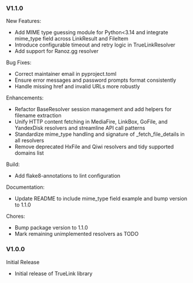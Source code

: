 ### V1.1.0

New Features:
- Add MIME type guessing module for Python<3.14 and integrate mime_type field across LinkResult and FileItem
- Introduce configurable timeout and retry logic in TrueLinkResolver
- Add support for Ranoz.gg resolver

Bug Fixes:
- Correct maintainer email in pyproject.toml
- Ensure error messages and password prompts format consistently
- Handle missing href and invalid URLs more robustly

Enhancements:
- Refactor BaseResolver session management and add helpers for filename extraction
- Unify HTTP content fetching in MediaFire, LinkBox, GoFile, and YandexDisk resolvers and streamline API call patterns
- Standardize mime_type handling and signature of _fetch_file_details in all resolvers
- Remove deprecated HxFile and Qiwi resolvers and tidy supported domains list

Build:
- Add flake8-annotations to lint configuration

Documentation:
- Update README to include mime_type field example and bump version to 1.1.0

Chores:
- Bump package version to 1.1.0
- Mark remaining unimplemented resolvers as TODO

### V1.0.0

Initial Release
- Initial release of TrueLink library

